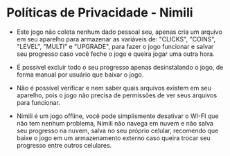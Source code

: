 # Políticas de Privacidade - Nimili
* Este jogo não coleta nenhum dado pessoal seu, apenas cria um arquivo em seu aparelho para armazenar as variáveis de: "CLICKS", "COINS", "LEVEL", "MULTI" e "UPGRADE", para fazer o jogo funcionar e salvar seu progresso caso você feche o jogo e queira jogar uma outra hora.

* É possível excluir todo o seu progresso apenas desinstalando o jogo, de forma manual por usuário que baixar o jogo.

* Não é possível verificar e nem saber quais arquivos existem em seu aparelho, pois o jogo não precisa de permissões de ver seus arquivos para funcionar.

* Nimili é um jogo offline, você pode simplismente desativar o WI-FI que não tem nenhum problema, Nimili não navega em nuvem e não salva seu progresso na nuvem, salva no seu próprio celular, recomendo que baixe o jogo em um armazenamento externo caso queira trocar seu progresso entre outros celulares.
